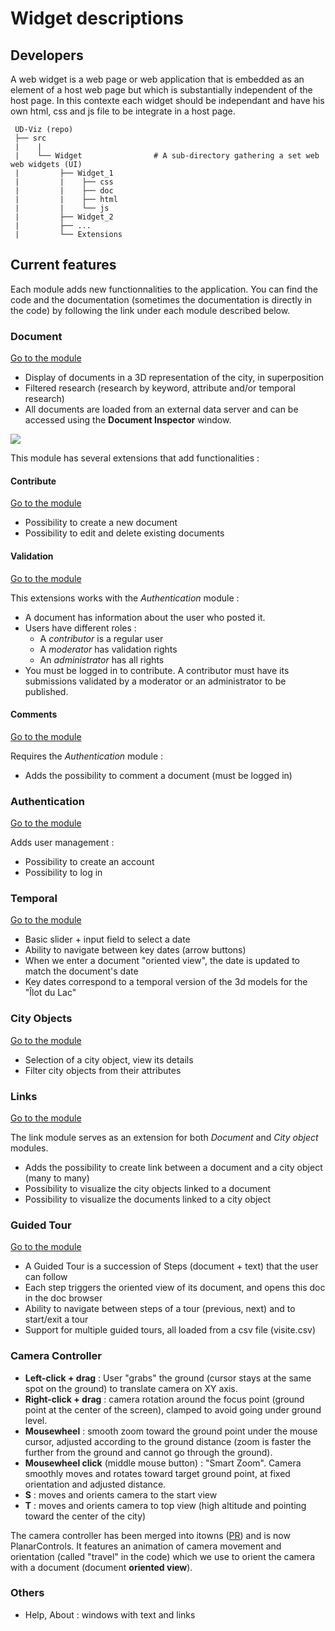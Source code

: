 # Widget descriptions
## Developers
 A web widget is a web page or web application that is embedded as an element of a host web page but which is substantially independent of the host page. In this contexte each widget should be independant and have his own html, css and js file to be integrate in a host page.  

```
 UD-Viz (repo)
 ├── src   
 |    |               
 |    └── Widget                # A sub-directory gathering a set web web widgets (UI)  
 |         ├── Widget_1
 |         |    ├── css
 |         |    ├── doc
 |         |    ├── html
 |         |    └── js
 |         ├── Widget_2
 |         ├── ...
 |         └── Extensions 
```
## Current features

Each module adds new functionnalities to the application. You can find the code and the documentation (sometimes the documentation is directly in the code) by following the link under each module described below.

### Document

[Go to the module](https://github.com/VCityTeam/UD-Viz/tree/master/src/Widget/Documents)

- Display of documents in a 3D representation of the city, in superposition
- Filtered research (research by keyword, attribute and/or temporal research)
- All documents are loaded from an external data server and can be accessed using the **Document Inspector** window.

![](https://github.com/VCityTeam/UD-Viz/blob/master/src/Widget/Documents/Doc/Pictures/view.png)

This module has several extensions that add functionalities :

#### Contribute

[Go to the module](https://github.com/VCityTeam/UD-Viz/tree/master/src/Widget/Extensions/Contribute)

- Possibility to create a new document
- Possibility to edit and delete existing documents

#### Validation

[Go to the module](https://github.com/VCityTeam/UD-Viz/tree/master/src/Widget/Extensions/DocumentValidation)

This extensions works with the _Authentication_ module :

- A document has information about the user who posted it.
- Users have different roles :
  - A _contributor_ is a regular user
  - A _moderator_ has validation rights
  - An _administrator_ has all rights
- You must be logged in to contribute. A contributor must have its submissions validated by a moderator or an administrator to be published.

#### Comments

[Go to the module](https://github.com/VCityTeam/UD-Viz/tree/master/src/Widget/Extensions/DocumentComments)

Requires the _Authentication_ module :

- Adds the possibility to comment a document (must be logged in)

### Authentication

[Go to the module](https://github.com/VCityTeam/UD-Viz/tree/master/src/Widget/Extensions/Authentication)

Adds user management :

- Possibility to create an account
- Possibility to log in

### Temporal

[Go to the module](https://github.com/VCityTeam/UD-Viz/tree/master/src/Widget/Temporal)

- Basic slider + input field to select a date
- Ability to navigate between key dates (arrow buttons)
- When we enter a document "oriented view", the date is updated to match the document's date
- Key dates correspond to a temporal version of the 3d models for the "Îlot du Lac"

### City Objects

[Go to the module](https://github.com/VCityTeam/UD-Viz/tree/master/src/Widget/CityObjects)

- Selection of a city object, view its details
- Filter city objects from their attributes

### Links

[Go to the module](https://github.com/VCityTeam/UD-Viz/tree/master/src/Widget/Links)

The link module serves as an extension for both _Document_ and _City object_ modules.

- Adds the possibility to create link between a document and a city object (many to many)
- Possibility to visualize the city objects linked to a document
- Possibility to visualize the documents linked to a city object

### Guided Tour

[Go to the module](https://github.com/VCityTeam/UD-Viz/tree/master/src/Widget/GuidedTour)

- A Guided Tour is a succession of Steps (document + text) that the user can follow
- Each step triggers the oriented view of its document, and opens this doc in the doc browser
- Ability to navigate between steps of a tour (previous, next) and to start/exit a tour
- Support for multiple guided tours, all loaded from a csv file (visite.csv)

### Camera Controller

- **Left-click + drag** : User "grabs" the ground (cursor stays at the same spot on the ground) to translate camera on XY axis.
- **Right-click + drag** : camera rotation around the focus point (ground point at the center of the screen), clamped to avoid going under ground level.
- **Mousewheel** : smooth zoom toward the ground point under the mouse cursor, adjusted according to the ground distance (zoom is faster the further from the ground and cannot go through the ground).
- **Mousewheel click** (middle mouse button) : "Smart Zoom". Camera smoothly moves and rotates toward target ground point, at fixed orientation and adjusted distance.
- **S** : moves and orients camera to the start view
- **T** : moves and orients camera to top view (high altitude and pointing toward the center of the city)

The camera controller has been merged into itowns ([PR](https://github.com/iTowns/itowns/pull/454)) and is now PlanarControls. It features an animation of camera movement and orientation (called "travel" in the code) which we use to orient the camera with a document (document **oriented view**).

### Others

- Help, About : windows with text and links
